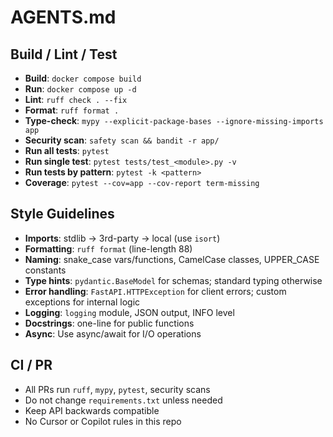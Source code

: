 # AGENTS.md

## Build / Lint / Test
- **Build**: `docker compose build`
- **Run**: `docker compose up -d`
- **Lint**: `ruff check . --fix`
- **Format**: `ruff format .`
- **Type-check**: `mypy --explicit-package-bases --ignore-missing-imports app`
- **Security scan**: `safety scan && bandit -r app/`
- **Run all tests**: `pytest`
- **Run single test**: `pytest tests/test_<module>.py -v`
- **Run tests by pattern**: `pytest -k <pattern>`
- **Coverage**: `pytest --cov=app --cov-report term-missing`

## Style Guidelines
- **Imports**: stdlib → 3rd-party → local (use `isort`)
- **Formatting**: `ruff format` (line-length 88)
- **Naming**: snake_case vars/functions, CamelCase classes, UPPER_CASE constants
- **Type hints**: `pydantic.BaseModel` for schemas; standard typing otherwise
- **Error handling**: `FastAPI.HTTPException` for client errors; custom exceptions for internal logic
- **Logging**: `logging` module, JSON output, INFO level
- **Docstrings**: one-line for public functions
- **Async**: Use async/await for I/O operations

## CI / PR
- All PRs run `ruff`, `mypy`, `pytest`, security scans
- Do not change `requirements.txt` unless needed
- Keep API backwards compatible
- No Cursor or Copilot rules in this repo
